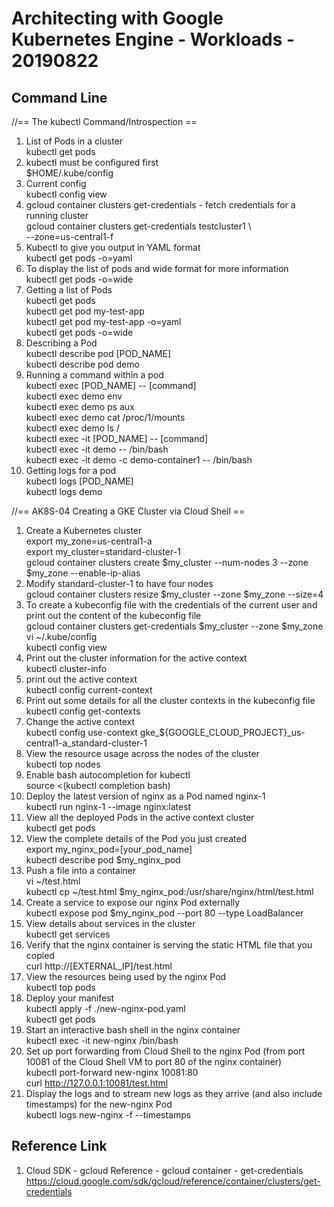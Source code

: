 # Architecting with Google Kubernetes Engine - Workloads - 20190822

## Command Line
//== The kubectl Command/Introspection ==
1. List of Pods in a cluster<br />
kubectl get pods<br />
2. kubectl must be configured first<br />
$HOME/.kube/config<br />
3. Current config<br />
kubectl config view<br />
4. gcloud container clusters get-credentials - fetch credentials for a running cluster<br />
gcloud container clusters get-credentials testcluster1 \ <br />
--zone=us-central1-f<br />
5. Kubectl to give you output in YAML format<br />
kubectl get pods -o=yaml<br />
6. To display the list of pods and wide format for more information<br />
kubectl get pods -o=wide<br />
7. Getting a list of Pods<br />
kubectl get pods<br />
kubectl get pod my-test-app<br />
kubectl get pod my-test-app -o=yaml<br />
kubectl get pods -o=wide<br />
8. Describing a Pod<br />
kubectl describe pod [POD_NAME]<br />
kubectl describe pod demo<br />
9. Running a command within a pod<br />
kubectl exec [POD_NAME] -- [command]<br />
kubectl exec demo env<br />
kubectl exec demo ps aux<br />
kubectl exec demo cat /proc/1/mounts<br />
kubectl exec demo ls /<br />
kubectl exec -it [POD_NAME] -- [command]<br />
kubectl exec -it demo -- /bin/bash<br />
kubectl exec -it demo -c demo-container1 -- /bin/bash<br />
10. Getting logs for a pod<br />
kubectl logs [POD_NAME]<br />
kubectl logs demo<br />

//== AK8S-04 Creating a GKE Cluster via Cloud Shell ==
1. Create a Kubernetes cluster<br />
export my_zone=us-central1-a<br />
export my_cluster=standard-cluster-1<br />
gcloud container clusters create $my_cluster --num-nodes 3 --zone $my_zone --enable-ip-alias<br />
2. Modify standard-cluster-1 to have four nodes<br />
gcloud container clusters resize $my_cluster --zone $my_zone --size=4<br />
3. To create a kubeconfig file with the credentials of the current user and print out the content of the kubeconfig file<br />
gcloud container clusters get-credentials $my_cluster --zone $my_zone<br />
vi ~/.kube/config<br />
kubectl config view<br />
4. Print out the cluster information for the active context<br />
kubectl cluster-info<br />
5. print out the active context<br />
kubectl config current-context<br />
6. Print out some details for all the cluster contexts in the kubeconfig file<br />
kubectl config get-contexts<br />
7. Change the active context<br />
kubectl config use-context gke_${GOOGLE_CLOUD_PROJECT}_us-central1-a_standard-cluster-1<br />
8. View the resource usage across the nodes of the cluster<br />
kubectl top nodes<br />
9. Enable bash autocompletion for kubectl<br />
source <(kubectl completion bash)<br />
10. Deploy the latest version of nginx as a Pod named nginx-1<br />
kubectl run nginx-1 --image nginx:latest<br />
11. View all the deployed Pods in the active context cluster<br />
kubectl get pods<br />
12. View the complete details of the Pod you just created<br />
export my_nginx_pod=[your_pod_name]<br />
kubectl describe pod $my_nginx_pod<br />
13. Push a file into a container<br /> 
vi ~/test.html<br />
kubectl cp ~/test.html $my_nginx_pod:/usr/share/nginx/html/test.html<br />
14. Create a service to expose our nginx Pod externally<br />
kubectl expose pod $my_nginx_pod --port 80 --type LoadBalancer<br />
15. View details about services in the cluster<br />
kubectl get services<br />
16. Verify that the nginx container is serving the static HTML file that you copied<br />
curl http://[EXTERNAL_IP]/test.html<br />
17. View the resources being used by the nginx Pod<br />
kubectl top pods<br />
18. Deploy your manifest<br />
kubectl apply -f ./new-nginx-pod.yaml<br />
kubectl get pods<br />
19. Start an interactive bash shell in the nginx container<br />
kubectl exec -it new-nginx /bin/bash<br />
20. Set up port forwarding from Cloud Shell to the nginx Pod (from port 10081 of the Cloud Shell VM to port 80 of the nginx container)<br />
kubectl port-forward new-nginx 10081:80<br />
curl http://127.0.0.1:10081/test.html<br />
21. Display the logs and to stream new logs as they arrive (and also include timestamps) for the new-nginx Pod<br />
kubectl logs new-nginx -f --timestamps

## Reference Link
1. Cloud SDK - gcloud Reference - gcloud container - get-credentials<br />
https://cloud.google.com/sdk/gcloud/reference/container/clusters/get-credentials<br />
